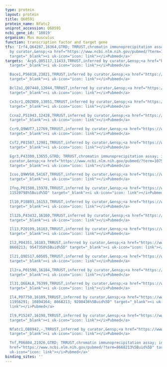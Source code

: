 ```yaml
---
type: protein
layout: protein
title: Q60591
protein_name: Nfatc2
uniprot_accession: Q60591
ncbi_gene_id: '18019'
organism: Mus musculus
function: transcription factor and target gene
tfs: 'Irf4,Q64287,16364,GTRD; TRRUST,chromatin immunoprecipitation assay; inferred
  by curator,&ensp;<a href="https://www.ncbi.nlm.nih.gov/pubmed/?term=11956291%5Buid%5D"
  target="_blank"><i uk-icon="icon: link"></i>Pubmed</a>'
targets: 'Acp5,Q05117,11433,TRRUST,inferred by curator,&ensp;<a href="https://www.ncbi.nlm.nih.gov/pubmed/?term=15314684%5Buid%5D"
  target="_blank"><i uk-icon="icon: link"></i>Pubmed</a>

  Bace1,P56818,23821,TRRUST,inferred by curator,&ensp;<a href="https://www.ncbi.nlm.nih.gov/pubmed/?term=18081741%5Buid%5D"
  target="_blank"><i uk-icon="icon: link"></i>Pubmed</a>

  Bcl2a1,Q07440,12044,TRRUST,inferred by curator,&ensp;<a href="https://www.ncbi.nlm.nih.gov/pubmed/?term=18182578%5Buid%5D"
  target="_blank"><i uk-icon="icon: link"></i>Pubmed</a>

  Cx3cr1,Q9Z0D9,13051,TRRUST,inferred by curator,&ensp;<a href="https://www.ncbi.nlm.nih.gov/pubmed/?term=15347678%5Buid%5D"
  target="_blank"><i uk-icon="icon: link"></i>Pubmed</a>

  Ccna2,P51943,12428,TRRUST,inferred by curator,&ensp;<a href="https://www.ncbi.nlm.nih.gov/pubmed/?term=17637565%5Buid%5D"
  target="_blank"><i uk-icon="icon: link"></i>Pubmed</a>

  Ccr9,Q9WUT7,12769,TRRUST,inferred by curator,&ensp;<a href="https://www.ncbi.nlm.nih.gov/pubmed/?term=21148038%5Buid%5D"
  target="_blank"><i uk-icon="icon: link"></i>Pubmed</a>

  Csf2,P01587,12981,TRRUST,inferred by curator,&ensp;<a href="https://www.ncbi.nlm.nih.gov/pubmed/?term=8668213%5Buid%5D"
  target="_blank"><i uk-icon="icon: link"></i>Pubmed</a>

  Egr3,P43300,13655,GTRD; TRRUST,chromatin immunoprecipitation assay; inferred by
  curator,&ensp;<a href="https://www.ncbi.nlm.nih.gov/pubmed/?term=10755616%5Buid%5D"
  target="_blank"><i uk-icon="icon: link"></i>Pubmed</a>

  Icos,Q9WVS0,54167,TRRUST,inferred by curator,&ensp;<a href="https://www.ncbi.nlm.nih.gov/pubmed/?term=17986443%5Buid%5D"
  target="_blank"><i uk-icon="icon: link"></i>Pubmed</a>

  Ifng,P01580,15978,TRRUST,inferred by curator,&ensp;<a href="https://www.ncbi.nlm.nih.gov/pubmed/?term=10894164;
  11520798%5Buid%5D" target="_blank"><i uk-icon="icon: link"></i>Pubmed</a>

  Il10,P18893,16153,TRRUST,inferred by curator,&ensp;<a href="https://www.ncbi.nlm.nih.gov/pubmed/?term=18962896%5Buid%5D"
  target="_blank"><i uk-icon="icon: link"></i>Pubmed</a>

  Il12b,P43432,16160,TRRUST,inferred by curator,&ensp;<a href="https://www.ncbi.nlm.nih.gov/pubmed/?term=12876285%5Buid%5D"
  target="_blank"><i uk-icon="icon: link"></i>Pubmed</a>

  Il13,P20109,16163,TRRUST,inferred by curator,&ensp;<a href="https://www.ncbi.nlm.nih.gov/pubmed/?term=15229217%5Buid%5D"
  target="_blank"><i uk-icon="icon: link"></i>Pubmed</a>

  Il2,P04351,16183,TRRUST,inferred by curator,&ensp;<a href="https://www.ncbi.nlm.nih.gov/pubmed/?term=16168555;
  8668213; 9547358%5Buid%5D" target="_blank"><i uk-icon="icon: link"></i>Pubmed</a>

  Il21,Q9ES17,60505,TRRUST,inferred by curator,&ensp;<a href="https://www.ncbi.nlm.nih.gov/pubmed/?term=15684054%5Buid%5D"
  target="_blank"><i uk-icon="icon: link"></i>Pubmed</a>

  Il2ra,P01590,16184,TRRUST,inferred by curator,&ensp;<a href="https://www.ncbi.nlm.nih.gov/pubmed/?term=9763616%5Buid%5D"
  target="_blank"><i uk-icon="icon: link"></i>Pubmed</a>

  Il31,Q6EAL8,76399,TRRUST,inferred by curator,&ensp;<a href="https://www.ncbi.nlm.nih.gov/pubmed/?term=25595785%5Buid%5D"
  target="_blank"><i uk-icon="icon: link"></i>Pubmed</a>

  Il4,P07750,16189,TRRUST,inferred by curator,&ensp;<a href="https://www.ncbi.nlm.nih.gov/pubmed/?term=25037220;
  11956291; 10894164; 8668213; 9200436%5Buid%5D" target="_blank"><i uk-icon="icon:
  link"></i>Pubmed</a>

  Il9,P15247,16198,TRRUST,inferred by curator,&ensp;<a href="https://www.ncbi.nlm.nih.gov/pubmed/?term=22427656%5Buid%5D"
  target="_blank"><i uk-icon="icon: link"></i>Pubmed</a>

  Nfatc1,O88942,-,TRRUST,inferred by curator,&ensp;<a href="https://www.ncbi.nlm.nih.gov/pubmed/?term=16275763%5Buid%5D"
  target="_blank"><i uk-icon="icon: link"></i>Pubmed</a>

  Tnf,P06804,21926,GTRD; TRRUST,chromatin immunoprecipitation assay; inferred by curator,&ensp;<a
  href="https://www.ncbi.nlm.nih.gov/pubmed/?term=8668213%5Buid%5D" target="_blank"><i
  uk-icon="icon: link"></i>Pubmed</a>'
binding_sites: ''
---
```

